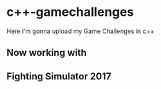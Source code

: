 # c++-gamechallenges
Here i'm gonna upload my Game Challenges in c++

Now working with
-------------------
Fighting Simulator 2017
-------------------
